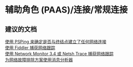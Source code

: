 <properties
    pageTitle="辅助角色 (PAAS)/连接/常规连接"
    description="辅助角色 (PAAS)/连接/常规连接"
    service="microsoft.classiccompute"
    resource="domainnames"
    authors="aashu"
    displayOrder=""
    selfHelpType="generic"
    supportTopicIds="32422593"
    resourceTags=""
    productPesIds="13185"
    cloudEnvironments="public"
/>


# 辅助角色 (PAAS)/连接/常规连接

## **建议的文档**
[使用 PSPing 来确定是否与终结点建立了任何网络连接](https://technet.microsoft.com/sysinternals/jj729731.aspx)<br>
[使用 Fiddler 捕获网络跟踪](https://www.telerik.com/download/fiddler)<br>
[使用 Network Monitor 3.4 或 Netsh Trace 捕获网络跟踪](https://support.microsoft.com/kb/2861130)<br>
[为网络故障排除方案使用消息分析器](https://technet.microsoft.com/library/JJ649776.aspx)



<!--HONumber=Jul16_HO4-->


